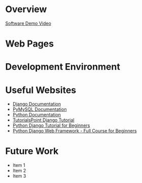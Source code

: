 # Overview

<!-- To-do in this section:
- Talk about what I am trying to accomplish as a data scientist to further my learning.
- Provide a description of the web app that I wrote.
- Describe how to start a test server on your computer and what website to open up to see the first page of the app.
- Describe my purpose for writing this software.
- Provide a link to my YouTube demonstration.
    - It should be a 4-5 minute demo of the software running (starting the server and navigating through the web pages) and a walkthrough of the code. -->

[Software Demo Video](http://youtube.link.goes.here)

# Web Pages

<!-- Describe each of the web pages I created and how the web app transitions between each of them.  Also describe what is dynamically created on each page. -->

# Development Environment

<!-- Describe the tools that I used to develop the software
     Describe the programming language that I used and any libraries. -->

# Useful Websites

- [Django Documentation](https://docs.djangoproject.com/en/4.1/)
- [PyMySQL Documentation](https://pymysql.readthedocs.io/en/latest/index.html)
- [Python Documentation](https://docs.python.org/3/)
- [TutorialsPoint Django Tutorial](https://www.tutorialspoint.com/django/index.htm)
- [Python Django Tutorial for Beginners](https://www.youtube.com/watch?v=rHux0gMZ3Eg&ab_channel=ProgrammingwithMosh)
- [Python Django Web Framework - Full Course for Beginners](https://www.youtube.com/watch?v=F5mRW0jo-U4)

# Future Work

<!-- Make a list of things that I need to fix, improve, and add in the future. -->

- Item 1
- Item 2
- Item 3
